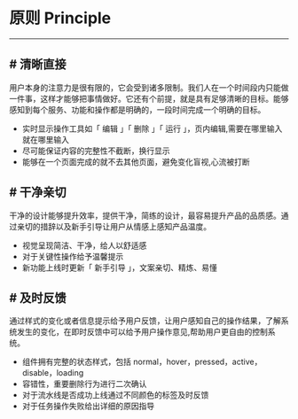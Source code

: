 
# 原则 Principle

* * *

## # 清晰直接

用户本身的注意力是很有限的，它会受到诸多限制。我们人在一个时间段内只能做一件事，这样才能够把事情做好。它还有个前提，就是具有足够清晰的目标。能够感知到每个服务、功能和操作都是明确的，一段时间完成一个明确的目标。

* 实时显示操作工具如「 编辑 」「 删除 」「 运行 」，页内编辑,需要在哪里输入就在哪里输入
* 尽可能保证内容的完整性不截断，换行显示
* 能够在一个页面完成的就不去其他页面，避免变化盲视,心流被打断


## # 干净亲切

干净的设计能够提升效率，提供干净，简练的设计，最容易提升产品的品质感。通过亲切的措辞以及新手引导让用户从情感上感知产品温度。

* 视觉呈现简洁、干净，给人以舒适感
* 对于关键性操作给予温馨提示
* 新功能上线时更新「 新手引导 」，文案亲切、精炼、易懂


## # 及时反馈

通过样式的变化或者信息提示给予用户反馈，让用户感知自己的操作结果，了解系统发生的变化，在即时反馈中可以给予用户操作意见,帮助用户更自由的控制系统。

* 组件拥有完整的状态样式，包括 normal，hover，pressed，active，disable，loading
* 容错性，重要删除行为进行二次确认
* 对于流水线是否成功上线通过不同颜色的标签及时反馈
* 对于任务操作失败给出详细的原因指导

